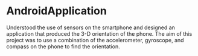 # AndroidApplication
Understood the use of sensors on the smartphone and designed an application that produced the 3-D orientation of the phone. The aim of this project was to use a combination of the accelerometer, gyroscope, and compass on the phone to find the orientation.
